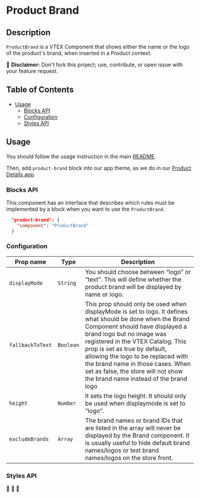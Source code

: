 # Product Brand

## Description

`ProductBrand` is a VTEX Component that shows either the name or the logo of the product's brand, when inserted in a Product context.

:loudspeaker: **Disclaimer:** Don't fork this project; use, contribute, or open issue with your feature request.

## Table of Contents
- [Usage](#usage)
  - [Blocks API](#blocks-api)
  - [Configuration](#configuration)
  - [Styles API](#styles-api)

## Usage

You should follow the usage instruction in the main [README](https://github.com/vtex-apps/store-components/blob/master/README.md#usage).

Then, add `product-brand` block into our app theme, as we do in our [Product Details app](https://github.com/vtex-apps/product-details/blob/master/store/blocks.json). 

### Blocks API

This component has an interface that describes which rules must be implemented by a block when you want to use the `ProductBrand`.

```json
  "product-brand": {
    "component": "ProductBrand"
  }
```

### Configuration

| Prop name | Type | Description |
| --- | --- | --- |
| `displayMode` | `String` | You should choose between “logo” or “text”. This will define whether the product brand will be displayed by name or logo. |
| `fallbackToText` | `Boolean` |  This prop should only be used when displayMode is set to logo. It defines what should be done when the Brand Component should have displayed a brand logo but no image was registered in the VTEX Catalog. This prop is set as true by default, allowing the logo to be replaced with the brand name in those cases. When set as false, the store will not show the brand name instead of the brand logo |
| `height` | `Number` | It sets the logo height. It should only be used when displaymode is set to “logo”. |
| `excludeBrands` | `Array` | The brand names or brand IDs that are listed in the array will never be displayed by the Brand component. It is usually useful to hide default brand names/logos or test brand names/logos on the store front. |


### Styles API
:construction: :construction: :construction:
